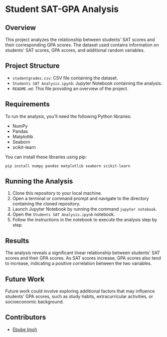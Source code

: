 # Student SAT-GPA Analysis

## Overview
This project analyzes the relationship between students' SAT scores and their corresponding GPA scores. The dataset used contains information on students' SAT scores, GPA scores, and additional random variables.

## Project Structure
- `studentgrades.csv`: CSV file containing the dataset.
- `Students SAT Analysis.ipynb`: Jupyter Notebook containing the analysis.
- `README.md`: This file providing an overview of the project.

## Requirements
To run the analysis, you'll need the following Python libraries:
- NumPy
- Pandas
- Matplotlib
- Seaborn
- scikit-learn

You can install these libraries using pip:
```
pip install numpy pandas matplotlib seaborn scikit-learn
```

## Running the Analysis
1. Clone this repository to your local machine.
2. Open a terminal or command prompt and navigate to the directory containing the cloned repository.
3. Launch Jupyter Notebook by running the command `jupyter notebook`.
4. Open the `Students SAT Analysis.ipynb` notebook.
5. Follow the instructions in the notebook to execute the analysis step by step.

## Results
The analysis reveals a significant linear relationship between students' SAT scores and their GPA scores. As SAT scores increase, GPA scores also tend to increase, indicating a positive correlation between the two variables.

## Future Work
Future work could involve exploring additional factors that may influence students' GPA scores, such as study habits, extracurricular activities, or socioeconomic background.

## Contributors
- [Ebube Imoh](https://github.com/ebubeimoh)
